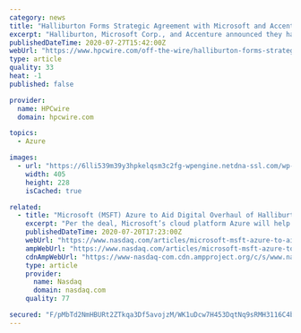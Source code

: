```yaml
---
category: news
title: "Halliburton Forms Strategic Agreement with Microsoft and Accenture to Use Azure"
excerpt: "Halliburton, Microsoft Corp., and Accenture announced they have entered into a five-year strategic agreement to advance"
publishedDateTime: 2020-07-27T15:42:00Z
webUrl: "https://www.hpcwire.com/off-the-wire/halliburton-forms-strategic-agreement-with-microsoft-and-accenture-to-use-azure/"
type: article
quality: 33
heat: -1
published: false

provider:
  name: HPCwire
  domain: hpcwire.com

topics:
  - Azure

images:
  - url: "https://6lli539m39y3hpkelqsm3c2fg-wpengine.netdna-ssl.com/wp-content/uploads/2020/07/Quantum-Art-from-DOE-Report-405x228.png"
    width: 405
    height: 228
    isCached: true

related:
  - title: "Microsoft (MSFT) Azure to Aid Digital Overhaul of Halliburton"
    excerpt: "Per the deal, Microsoft’s cloud platform Azure will help Halliburton enhance its customer offerings and drive digital transformation. Markedly, Azure’s advanced cloud computing capabilities will be leveraged by Halliburton to support remote work ..."
    publishedDateTime: 2020-07-20T17:23:00Z
    webUrl: "https://www.nasdaq.com/articles/microsoft-msft-azure-to-aid-digital-overhaul-of-halliburton-2020-07-20"
    ampWebUrl: "https://www.nasdaq.com/articles/microsoft-msft-azure-to-aid-digital-overhaul-of-halliburton-2020-07-20?amp"
    cdnAmpWebUrl: "https://www-nasdaq-com.cdn.ampproject.org/c/s/www.nasdaq.com/articles/microsoft-msft-azure-to-aid-digital-overhaul-of-halliburton-2020-07-20?amp"
    type: article
    provider:
      name: Nasdaq
      domain: nasdaq.com
    quality: 77

secured: "F/pMbTd2NmHBURt2ZTkqa3Df5avojzM/WK1uDcw7H453DqtNq9sRMH3116C4bpAmm6w+9pydO/fUf4dnSSX6dXlxIDilzGbfaKASrViSHbWMa9EBa6m0zAL6XM/xdipgr5KQ3K8t5w0iQQoDQA8sGV1G26xb9jsUc16HvnR3tRE0TESGlIvJUiOCdJ8X5o84Y/ktcrFWGjV6dpMkQ/7rRIHgNyT4OBmJ/c6M7VYNjOLpmrWv9HyZOOgrUYqgAy9pOmThqOgKYVPh4zuaYwbeyhQny3gg3cofMRN0gxkA39kWX+8obmRvmkZXjtA0GdbMHNkeRRduf2qSRjH8TCvfLQ==;88dVz95YVyXRkNpYJvJkQw=="
---
```


